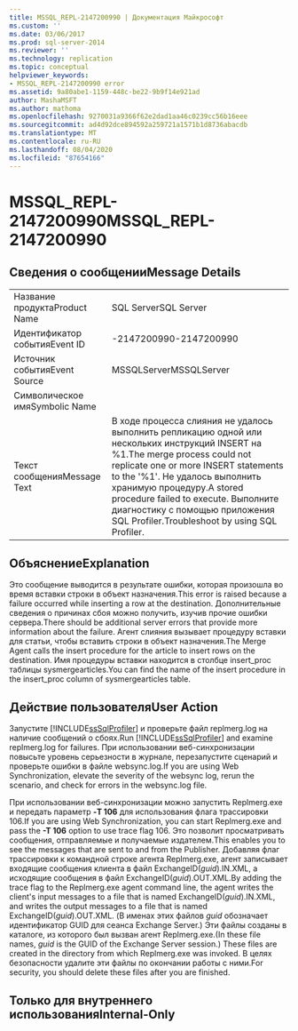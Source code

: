 ```yaml
---
title: MSSQL_REPL-2147200990 | Документация Майкрософт
ms.custom: ''
ms.date: 03/06/2017
ms.prod: sql-server-2014
ms.reviewer: ''
ms.technology: replication
ms.topic: conceptual
helpviewer_keywords:
- MSSQL_REPL-2147200990 error
ms.assetid: 9a80abe1-1159-448c-be22-9b9f14e921ad
author: MashaMSFT
ms.author: mathoma
ms.openlocfilehash: 9270031a9366f62e2dad1aa46c0239cc56b16eee
ms.sourcegitcommit: ad4d92dce894592a259721a1571b1d8736abacdb
ms.translationtype: MT
ms.contentlocale: ru-RU
ms.lasthandoff: 08/04/2020
ms.locfileid: "87654166"
---
```

# <a name="mssql_repl-2147200990"></a><span data-ttu-id="8b062-102">MSSQL_REPL-2147200990</span><span class="sxs-lookup"><span data-stu-id="8b062-102">MSSQL_REPL-2147200990</span></span>
    
## <a name="message-details"></a><span data-ttu-id="8b062-103">Сведения о сообщении</span><span class="sxs-lookup"><span data-stu-id="8b062-103">Message Details</span></span>  
  
|||  
|-|-|  
|<span data-ttu-id="8b062-104">Название продукта</span><span class="sxs-lookup"><span data-stu-id="8b062-104">Product Name</span></span>|<span data-ttu-id="8b062-105">SQL Server</span><span class="sxs-lookup"><span data-stu-id="8b062-105">SQL Server</span></span>|  
|<span data-ttu-id="8b062-106">Идентификатор события</span><span class="sxs-lookup"><span data-stu-id="8b062-106">Event ID</span></span>|<span data-ttu-id="8b062-107">-2147200990</span><span class="sxs-lookup"><span data-stu-id="8b062-107">-2147200990</span></span>|  
|<span data-ttu-id="8b062-108">Источник события</span><span class="sxs-lookup"><span data-stu-id="8b062-108">Event Source</span></span>|<span data-ttu-id="8b062-109">MSSQLServer</span><span class="sxs-lookup"><span data-stu-id="8b062-109">MSSQLServer</span></span>|  
|<span data-ttu-id="8b062-110">Символическое имя</span><span class="sxs-lookup"><span data-stu-id="8b062-110">Symbolic Name</span></span>||  
|<span data-ttu-id="8b062-111">Текст сообщения</span><span class="sxs-lookup"><span data-stu-id="8b062-111">Message Text</span></span>|<span data-ttu-id="8b062-112">В ходе процесса слияния не удалось выполнить репликацию одной или нескольких инструкций INSERT на %1.</span><span class="sxs-lookup"><span data-stu-id="8b062-112">The merge process could not replicate one or more INSERT statements to the '%1'.</span></span> <span data-ttu-id="8b062-113">Не удалось выполнить хранимую процедуру.</span><span class="sxs-lookup"><span data-stu-id="8b062-113">A stored procedure failed to execute.</span></span> <span data-ttu-id="8b062-114">Выполните диагностику с помощью приложения SQL Profiler.</span><span class="sxs-lookup"><span data-stu-id="8b062-114">Troubleshoot by using SQL Profiler.</span></span>|  
  
## <a name="explanation"></a><span data-ttu-id="8b062-115">Объяснение</span><span class="sxs-lookup"><span data-stu-id="8b062-115">Explanation</span></span>  
 <span data-ttu-id="8b062-116">Это сообщение выводится в результате ошибки, которая произошла во время вставки строки в объект назначения.</span><span class="sxs-lookup"><span data-stu-id="8b062-116">This error is raised because a failure occurred while inserting a row at the destination.</span></span> <span data-ttu-id="8b062-117">Дополнительные сведения о причинах сбоя можно получить, изучив прочие ошибки сервера.</span><span class="sxs-lookup"><span data-stu-id="8b062-117">There should be additional server errors that provide more information about the failure.</span></span> <span data-ttu-id="8b062-118">Агент слияния вызывает процедуру вставки для статьи, чтобы вставить строки в объект назначения.</span><span class="sxs-lookup"><span data-stu-id="8b062-118">The Merge Agent calls the insert procedure for the article to insert rows on the destination.</span></span> <span data-ttu-id="8b062-119">Имя процедуры вставки находится в столбце insert_proc таблицы sysmergearticles.</span><span class="sxs-lookup"><span data-stu-id="8b062-119">You can find the name of the insert procedure in the insert_proc column of sysmergearticles table.</span></span>  
  
## <a name="user-action"></a><span data-ttu-id="8b062-120">Действие пользователя</span><span class="sxs-lookup"><span data-stu-id="8b062-120">User Action</span></span>  
 <span data-ttu-id="8b062-121">Запустите [!INCLUDE[ssSqlProfiler](../../includes/sssqlprofiler-md.md)] и проверьте файл replmerg.log на наличие сообщений о сбоях.</span><span class="sxs-lookup"><span data-stu-id="8b062-121">Run [!INCLUDE[ssSqlProfiler](../../includes/sssqlprofiler-md.md)] and examine replmerg.log for failures.</span></span> <span data-ttu-id="8b062-122">При использовании веб-синхронизации повысьте уровень серьезности в журнале, перезапустите сценарий и проверьте ошибки в файле websync.log.</span><span class="sxs-lookup"><span data-stu-id="8b062-122">If you are using Web Synchronization, elevate the severity of the websync log, rerun the scenario, and check for errors in the websync.log file.</span></span>  
  
 <span data-ttu-id="8b062-123">При использовании веб-синхронизации можно запустить Replmerg.exe и передать параметр **-T 106** для использования флага трассировки 106.</span><span class="sxs-lookup"><span data-stu-id="8b062-123">If you are using Web Synchronization, you can start Replmerg.exe and pass the **-T 106** option to use trace flag 106.</span></span> <span data-ttu-id="8b062-124">Это позволит просматривать сообщения, отправляемые и получаемые издателем.</span><span class="sxs-lookup"><span data-stu-id="8b062-124">This enables you to see the messages that are sent to and from the Publisher.</span></span> <span data-ttu-id="8b062-125">Добавляя флаг трассировки к командной строке агента Replmerg.exe, агент записывает входящие сообщения клиента в файл ExchangeID(*guid*).IN.XML, а исходящие сообщения в файл ExchangeID(*guid*).OUT.XML.</span><span class="sxs-lookup"><span data-stu-id="8b062-125">By adding the trace flag to the Replmerg.exe agent command line, the agent writes the client's input messages to a file that is named ExchangeID(*guid*).IN.XML, and writes the output messages to a file that is named ExchangeID(*guid*).OUT.XML.</span></span> <span data-ttu-id="8b062-126">(В именах этих файлов *guid* обозначает идентификатор GUID для сеанса Exchange Server.) Эти файлы созданы в каталоге, из которого был вызван агент Replmerg.exe.</span><span class="sxs-lookup"><span data-stu-id="8b062-126">(In these file names, *guid* is the GUID of the Exchange Server session.) These files are created in the directory from which Replmerg.exe was invoked.</span></span> <span data-ttu-id="8b062-127">В целях безопасности удалите эти файлы по окончании работы с ними.</span><span class="sxs-lookup"><span data-stu-id="8b062-127">For security, you should delete these files after you are finished.</span></span>  
  
## <a name="internal-only"></a><span data-ttu-id="8b062-128">Только для внутреннего использования</span><span class="sxs-lookup"><span data-stu-id="8b062-128">Internal-Only</span></span>  
  
